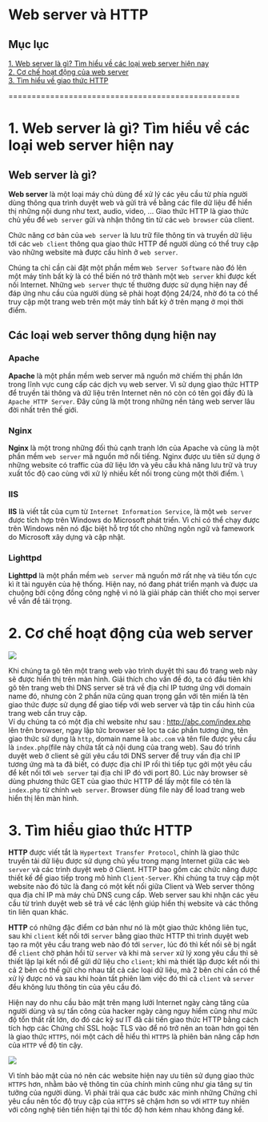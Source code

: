 # Web server và HTTP

## Mục lục

[1. Web server là gì? Tìm hiểu về các loại web server hiện nay](#webserver)  
[2. Cơ chế hoạt động của web server](#cochehoatdong)  
[3. Tìm hiểu về giao thức HTTP](#http)  

==================================================

<a name="webserver"></a>  
# 1. Web server là gì? Tìm hiểu về các loại web server hiện nay

## Web server là gì?  

**Web server** là một loại máy chủ dùng để xử lý các yêu cầu từ phía người dùng thông qua trình duyệt web và gửi trả về bằng các file dữ liệu để hiển thị những nội dung như text, audio, video, ... Giao thức HTTP là giao thức chủ yếu để `web server` gửi và nhận thông tin từ các `web browser` của client.  

Chức năng cơ bản của `web server` là lưu trữ file thông tin và truyền dữ liệu tới các `web client` thông qua giao thức HTTP để người dùng có thể truy cập vào những website mà được cấu hình ở `web server`.  

Chúng ta chỉ cần cài đặt một phần mềm `Web Server Software` nào đó lên một máy tính bất kỳ là có thể biến nó trở thành một `Web server` khi được kết nối Internet. Những `web server` thực tế thường được sử dụng hiện nay để đáp ứng nhu cầu của người dùng sẽ phải hoạt động 24/24, nhờ đó ta có thể truy cập một trang web trên một máy tính bất kỳ ở trên mạng ở mọi thời điểm.  

## Các loại web server thông dụng hiện nay  

### Apache  

**Apache** là một phần mềm web server mã nguồn mở chiếm thị phần lớn trong lĩnh vực cung cấp các dịch vụ web server. Vì sử dụng giao thức HTTP để truyền tải thông và dữ liệu trên Internet nên nó còn có tên gọi đầy đủ là `Apache HTTP Server`. Đây cũng là một trong những nền tảng web server lâu đời nhất trên thế giới.  

### Nginx

**Nginx** là một trong những đối thủ cạnh tranh lớn của Apache và cũng là một phần mềm `web server` mã nguồn mở nổi tiếng. Nginx được ưu tiên sử dụng ở những website có traffic của dữ liệu lớn và yêu cầu khả năng lưu trữ và truy xuất tốc độ cao cùng với xử lý nhiều kết nối trong cùng một thời điểm.  \

###  IIS  

**IIS** là viết tắt của cụm từ `Internet Information Service`, là một `web server` được tích hợp trên Windows do Microsoft phát triển. Vì chỉ có thể chạy được trên Windows nên nó đặc biệt hỗ trợ tốt cho những ngôn ngữ và famework do Microsoft xây dựng và cập nhật.  

### Lighttpd

**Lighttpd** là một phần mềm `web server` mã nguồn mở rất nhẹ và tiêu tốn cực kì ít tài nguyên của hệ thống. Hiện nay, nó đang phát triển mạnh và được ưa chuộng bởi cộng đồng công nghệ vì nó là giải pháp càn thiết cho mọi server về vấn đề tải trọng.  

<a name="cochehoatdong"></a>  
# 2. Cơ chế hoạt động của web server  

<img src="https://i.imgur.com/FTalNiP.png">  

Khi chúng ta gõ tên một trang web vào trình duyệt thì sau đó trang web này sẽ được hiển thị trên màn hình. Giải thích cho vấn đề đó, ta có đầu tiên khi gõ tên trang web thì DNS server sẽ trả về địa chỉ IP tương ứng với domain name đó, nhưng còn 2 phần nữa cũng quan trọng gắn với tên miền là tên giao thức được sử dụng để giao tiếp với web server và tập tin cấu hình của trang web cần truy cập.  
Ví dụ chúng ta có một địa chỉ website như sau : http://abc.com/index.php lên trên browser, ngay lập tức browser sẽ lọc ta các phần tương ứng, tên giao thức sử dụng là `http`, domain name là `abc.com` và tên file được yêu cầu là `index.php`(file này chứa tất cả nội dung của trang web). Sau đó trình duyệt web ở client sẽ gửi yêu cầu tới DNS server để truy vấn địa chỉ IP tương ứng mà ta đã biết, có được địa chỉ IP rồi thì tiếp tục gởi một yêu cầu để kết nối tới `web server` tại địa chỉ IP đó với port 80. Lúc này browser sẽ dùng phương thức GET của giao thức HTTP để lấy một file có tên là `index.php` từ chính `web server`. Browser dùng file này để load trang web hiển thị lên màn hình.  

<a name="http"></a>  
# 3. Tìm hiểu giao thức HTTP  

**HTTP** được viết tắt là `Hypertext Transfer Protocol`, chính là giao thức truyền tải dữ liệu được sử dụng chủ yếu trong mạng Internet giữa các `Web server` và các trình duyệt web ở Client. HTTP bao gồm các chức năng được thiết kế để giao tiếp trong mô hình `Client-Server`. Khi chúng ta truy cập một website nào đó tức là đang có một kết nối giữa Client và Web server thông qua địa chỉ IP mà máy chủ DNS cung cấp. Web server sau khi nhận các yêu cầu từ trình duyệt web sẽ trả về các lệnh giúp hiển thị website và các thông tin liên quan khác.  

**HTTP** có những đặc điểm cơ bản như nó là một giao thức không liên tục, sau khi `client` kết nối tới `server` bằng giao thức HTTP thì trình duyệt web tạo ra một yêu cầu trang web nào đó tới `server`, lúc đó thì kết nối sẽ bị ngắt để `client` chờ phản hồi từ `server` và khi mà `server` xử lý xong yêu cầu thì sẽ thiết lập lại kết nối để gửi dữ liệu cho `client`; khi mà thiết lập được kết nối thì cả 2 bên có thể gửi cho nhau tất cả các loại dữ liệu, mà 2 bên chỉ cần có thể xử lý được nó và sau khi hoàn tất phiên làm việc đó thì cả `client` và `server` đều không lưu thông tin của yêu cầu đó.  

Hiện nay do nhu cầu bảo mật trên mạng lưới Internet ngày càng tăng của người dùng và sự tấn công của hacker ngày càng nguy hiểm cũng như mức độ tổn thất rất lớn, do đó các kỹ sư IT đã cải tiến giao thức HTTP bằng cách tích hợp các Chứng chỉ SSL hoặc TLS vào để nó trở nên an toàn hơn gọi tên là giao thức `HTTPS`, nói một cách dễ hiểu thì `HTTPS` là phiên bản nâng cấp hơn của `HTTP` về độ tin cậy.  

<img src="https://i.imgur.com/ntSjuXr.png">  

Vì tính bảo mật của nó nên các website hiện nay ưu tiên sử dụng giao thức `HTTPS` hơn, nhằm bảo vệ thông tin của chính mình cũng như gia tăng sự tin tưởng của người dùng. Vì phải trải qua các bước xác minh những Chứng chỉ yêu cầu nên tốc độ truy cập của `HTTPS` sẽ chậm hơn so với `HTTP` tuy nhiên với công nghệ tiên tiến hiện tại thì tốc độ hơn kém nhau không đáng kể.



